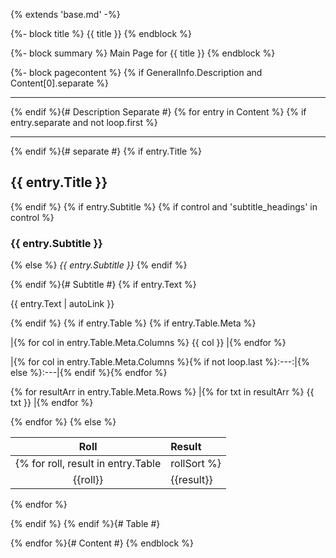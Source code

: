 {% extends 'base.md' -%}

{%- block title %}
{{ title }}
{% endblock %}

{%- block summary %}
Main Page for {{ title }}
{% endblock %}

{%- block pagecontent %}
{% if GeneralInfo.Description and Content[0].separate %}

---

{% endif %}{# Description Separate #}
{% for entry in Content %}
{% if entry.separate and not loop.first %}

---

{% endif %}{# separate #}
{% if entry.Title %}
## {{ entry.Title }}

{% endif %}
{% if entry.Subtitle %}
{% if control and 'subtitle_headings' in control %}
### {{ entry.Subtitle }}
{% else %}
*{{ entry.Subtitle }}*
{% endif %}

{% endif %}{# Subtitle #}
{% if entry.Text %}

{{ entry.Text | autoLink }}

{% endif %}
{% if entry.Table %}
{% if entry.Table.Meta %}

|{% for col in entry.Table.Meta.Columns %} {{ col }} |{% endfor %}

|{% for col in entry.Table.Meta.Columns %}{% if not loop.last %}:---:|{% else %}:---|{% endif %}{% endfor %}

{% for resultArr in entry.Table.Meta.Rows %}
|{% for txt in resultArr %} {{ txt }} |{% endfor %}

{% endfor %}
{% else %}

| Roll | Result |
|:----:|:-------|
{% for roll, result in entry.Table|rollSort %}
| {{roll}} | {{result}} |
{% endfor %}

{% endif %}
{% endif %}{# Table #}

{% endfor %}{# Content #}
{% endblock %}